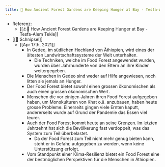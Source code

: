 ```yaml
---
title: 💭 How Ancient Forest Gardens are Keeping Hunger at Bay - Tesfa-Alem Tekle
---
```


- Referenz:
  - [[⚓📝 How Ancient Forest Gardens are Keeping Hunger at Bay - Tesfa-Alem Tekle]]
- [[💭 Schnipsel]]
  - [[Apr 17th, 2021]]
    - In Gedeo, im südlichen Hochland von Äthiopien, wird eines der ältesten Landwirtschaftssysteme der Welt unterhalten.
      - Die Techniken, welche im Food Forest angewendet wurden, wurden über Jahrhunderte von den Eltern an ihre Kinder weitergegeben.
    - Die Menschen in Gedeo sind weder auf Hilfe angewiesen, noch litten sie jemals an Hunger.
    - Der Food Forest bietet sowohl einen grossen ökonomischen als auch einen grossen ökonomischen Wert.
    - Menschen die vor einigen Jahren ihren Food Forest aufgegeben haben, um Monokulturen von Khat o.ä. anzubauen, haben heute grosse Probleme. Einerseits gingen viele Ernten kaputt, andererseits wurde auf Grund der Pandemie das Essen viel teurer.
    - Auch der Food Forest kommt heute an seine Grenzen. Im letzten Jahrzehnt hat sich die Bevölkerung fast verdoppelt, was das System zum Teil überbelastet.
      - Da der Food Forest zum Teil nicht mehr genug bieten kann, steht er in Gefahr, aufgegeben zu werden, wenn keine Unterstützung erfolgt.
    - Vom Standpunkt einer Klima-Resilienz bietet ein Food Forest eine der bestmöglichen Perspektiven für die Menschen in Äthiopien.